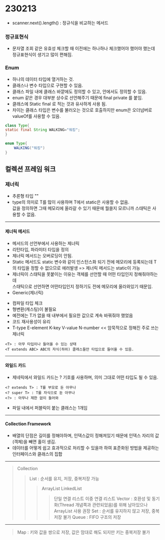 # 230213
- scanner.next().length() : 정규식을 비교하는 메서드
### 정규표현식
- 문자열 조회 같은 유효성 체크할 때 이전에는 하나하나 체크했어야 했어야 했는데
정규표현식이 생기고 많이 편해짐.

### Enum
- 하나의 데이터 타입에 열거하는 것.
- 클래스나 변수 타입으로 구현할 수 있음.
- 클래스 파일 내에 클래스 바깥에도 정의할 수 있고, 안에서도 정의할 수 있음.
- enum 같은 경우 대부분 상수로 선언해주기 때문에 final private 를 붙임.
- 클래스에 Static final 로 적는 것과 유사하게 사용 됨.
- 차이는 클래스 타입은 변수를 불러오는 것으로 호출하지만 enum은 오더넘버로 valueOf를 사용할 수 있음.
```java
class Type{
static final String WALKING="워킹";
}

enum Type{
    WALKING("워킹")
}
```

## 컬렉션 프레임 워크
### 제너릭
- 추론형 타입 "<T>"
- type의 의미로 T를 많이 사용하며 T에서 static은 사용할 수 없음.
<br/>값을 정의하면 그때 메모리에 올라갈 수 있기 때문에 뭘쓸지 모르니까 스태틱은 사용할 수 없음.
-----------------------------------------------------

#### 제너릭 메서드
- 메서드의 선언부에서 사용하는 제너릭
- 리턴타입, 파라미터 타입을 정의
- 제너릭 메서드는 오버로딩이 안됨.
- Static 메서드도 static 변수와 같이 인스턴스화 되기 전에 메모리에 등록되는데 T의 타입을 정할 수 없으므로
에러발생 => 제너릭 메서드는 static이 가능
- 제너릭이 스태틱을 못붙이는 이유는 객체를 선언할 때 어떤 타입인지 정해줘야하는데 <br/>스태틱으로 선언하면 어떤타입인지 정하기도 전에 메모리에 올라와있기 때문임.
- Generic(제너릭)
 * 컴파일 타입 체크
 * 형변환(캐스팅)이 불필요
 * 예전에는 T가 없을 때 내부에서 필요한 값으로 계속 바꿔줘야 했었음
 * 코드 재사용성이 유리
 * T-type E-element K-key V-value N-number << 암묵적으로 정해진 주로 쓰는 제너릭
 ```
 <T> : 아무 타입이나 들어올 수 있는 상태
 <T extends ABC> ABC의 자식(하위) 클래스들만 타입으로 들어올 수 있음.
 ```
 ----------------------------------------------------

#### 와일드 카드
- 제네릭에서 와일드 카드는 ? 기호를 사용하며, 의미 그대로 어떤 타입도 될 수 있음.
```
<? extends T> : T를 부모로 둔 아무나
<? super T> : T를 자식으로 둔 아무나
<?> : 아무나 제한 없이 들어와
```
- 파일 내에서 퍼블릭이 붙는 클래스는 1개임
-----------------------------------------------------

#### Collection Framework
- 배열의 단점은 길이를 정해야하며, 인덱스값이 정해져있기 때문에 인덱스 자리의 값(객체)을 빼면 홀이 생김.
- 데이터를 어떻게 쉽고 효과적으로 처리할 수 있을까 하여 표준화된 방법을 제공하는 인터페이스와 클래스의 집합
-----------------------------------------------------
> Collection
>> List : 순서를 유지, 저장, 중복저장 가능
>>> ArrayList
>>> LinkedList
>>>> 단일 연결 리스트
>>>> 이중 연결 리스트
>>> Vector : 호환성 및 동기화(Thread 개념쪽과 관련되었음)를 위해 남아있으나 ArrayList 사용 권장
>> Set : 순서를 유지하지 않고 저장, 중복저장 불가
>> Queue : FIFO 구조의 저장
-----------------------------------------------------
> Map : 키와 값을 쌍으로 저장, 값은 맘대로 해도 되지만 키는 중복저장 불가